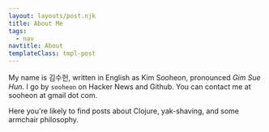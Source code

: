 ```yaml
---
layout: layouts/post.njk
title: About Me
tags:
  - nav
navtitle: About
templateClass: tmpl-post
---
```


My name is 김수헌, written in English as Kim Sooheon, pronounced *Gim
Sue Hun*. I go by <code>sooheon</code> on Hacker News and Github.  You
can contact me at sooheon at gmail dot com.

Here you're likely to find posts about Clojure, yak-shaving, and some
armchair philosophy.
